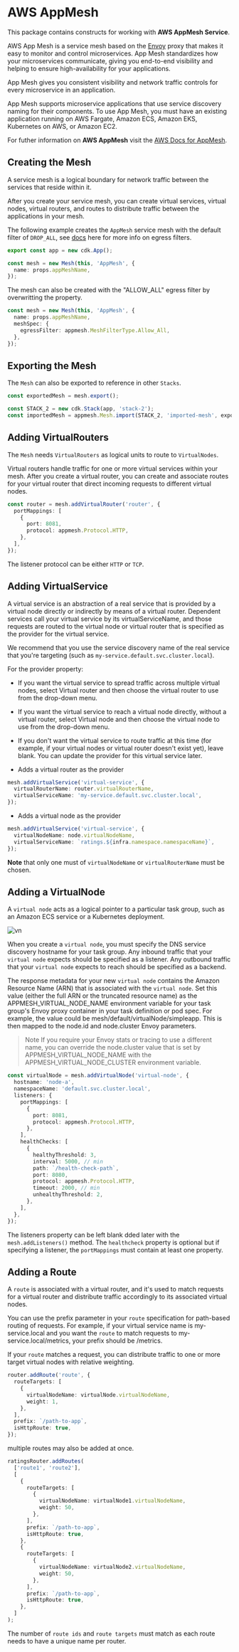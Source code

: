 # AWS AppMesh

This package contains constructs for working with **AWS AppMesh Service**.

AWS App Mesh is a service mesh based on the [Envoy](https://www.envoyproxy.io/) proxy that makes it easy to monitor and control microservices. App Mesh standardizes how your microservices communicate, giving you end-to-end visibility and helping to ensure high-availability for your applications.

App Mesh gives you consistent visibility and network traffic controls for every microservice in an application.

App Mesh supports microservice applications that use service discovery naming for their components. To use App Mesh, you must have an existing application running on AWS Fargate, Amazon ECS, Amazon EKS, Kubernetes on AWS, or Amazon EC2.

For futher information on **AWS AppMesh** visit the [AWS Docs for AppMesh](https://docs.aws.amazon.com/app-mesh/index.html).

## Creating the Mesh

A service mesh is a logical boundary for network traffic between the services that reside within it.

After you create your service mesh, you can create virtual services, virtual nodes, virtual routers, and routes to distribute traffic between the applications in your mesh.

The following example creates the `AppMesh` service mesh with the default filter of `DROP_ALL`, see [docs](https://docs.aws.amazon.com/AWSCloudFormation/latest/UserGuide/aws-properties-appmesh-mesh-egressfilter.html) here for more info on egress filters.

```typescript
export const app = new cdk.App();

const mesh = new Mesh(this, 'AppMesh', {
  name: props.appMeshName,
});
```

The mesh can also be created with the "ALLOW_ALL" egress filter by overwritting the property.

```typescript
const mesh = new Mesh(this, 'AppMesh', {
  name: props.appMeshName,
  meshSpec: {
    egressFilter: appmesh.MeshFilterType.Allow_All,
  },
});
```

## Exporting the Mesh

The `Mesh` can also be exported to reference in other `Stacks`.

```typescript
const exportedMesh = mesh.export();

const STACK_2 = new cdk.Stack(app, 'stack-2');
const importedMesh = appmesh.Mesh.import(STACK_2, 'imported-mesh', exportedMesh);
```

## Adding VirtualRouters

The `Mesh` needs `VirtualRouters` as logical units to route to `VirtualNodes`.

Virtual routers handle traffic for one or more virtual services within your mesh. After you create a virtual router, you can create and associate routes for your virtual router that direct incoming requests to different virtual nodes.

```typescript
const router = mesh.addVirtualRouter('router', {
  portMappings: [
    {
      port: 8081,
      protocol: appmesh.Protocol.HTTP,
    },
  ],
});
```

The listener protocol can be either `HTTP` or `TCP`.

## Adding VirtualService

A virtual service is an abstraction of a real service that is provided by a virtual node directly or indirectly by means of a virtual router. Dependent services call your virtual service by its virtualServiceName, and those requests are routed to the virtual node or virtual router that is specified as the provider for the virtual service.

We recommend that you use the service discovery name of the real service that you're targeting (such as `my-service.default.svc.cluster.local`).

For the provider property:

* If you want the virtual service to spread traffic across multiple virtual nodes, select Virtual router and then choose the virtual router to use from the drop-down menu.
* If you want the virtual service to reach a virtual node directly, without a virtual router, select Virtual node and then choose the virtual node to use from the drop-down menu.
* If you don't want the virtual service to route traffic at this time (for example, if your virtual nodes or virtual router doesn't exist yet), leave blank. You can update the provider for this virtual service later.

 * Adds a virtual router as the provider
  
```typescript
mesh.addVirtualService('virtual-service', {
  virtualRouterName: router.virtualRouterName,
  virtualServiceName: 'my-service.default.svc.cluster.local',
});
```

* Adds a virtual node as the provider

```typescript
mesh.addVirtualService('virtual-service', {
  virtualNodeName: node.virtualNodeName,
  virtualServiceName: `ratings.${infra.namespace.namespaceName}`,
});
```

**Note** that only one must of `virtualNodeName` or `virtualRouterName` must be chosen.

## Adding a VirtualNode

A `virtual node` acts as a logical pointer to a particular task group, such as an Amazon ECS service or a Kubernetes deployment.

![vn](https://docs.aws.amazon.com/app-mesh/latest/userguide/images/virtual_node.png)

When you create a `virtual node`, you must specify the DNS service discovery hostname for your task group. Any inbound traffic that your `virtual node` expects should be specified as a listener. Any outbound traffic that your `virtual node` expects to reach should be specified as a backend.

The response metadata for your new `virtual node` contains the Amazon Resource Name (ARN) that is associated with the `virtual node`. Set this value (either the full ARN or the truncated resource name) as the APPMESH_VIRTUAL_NODE_NAME environment variable for your task group's Envoy proxy container in your task definition or pod spec. For example, the value could be mesh/default/virtualNode/simpleapp. This is then mapped to the node.id and node.cluster Envoy parameters.

> Note
> If you require your Envoy stats or tracing to use a different name, you can override the node.cluster value that is set by APPMESH_VIRTUAL_NODE_NAME with the APPMESH_VIRTUAL_NODE_CLUSTER environment variable.

```typescript
const virtualNode = mesh.addVirtualNode('virtual-node', {
  hostname: 'node-a',
  namespaceName: 'default.svc.cluster.local',
  listeners: {
    portMappings: [
      {
        port: 8081,
        protocol: appmesh.Protocol.HTTP,
      },
    ],
    healthChecks: [
      {
        healthyThreshold: 3,
        interval: 5000, // min
        path: `/health-check-path`,
        port: 8080,
        protocol: appmesh.Protocol.HTTP,
        timeout: 2000, // min
        unhealthyThreshold: 2,
      },
    ],
  },
});
```

The listeners property can be left blank dded later with the `mesh.addListeners()` method. The `healthcheck` property is optional but if specifying a listener, the `portMappings` must contain at least one property.

## Adding a Route

A `route` is associated with a virtual router, and it's used to match requests for a virtual router and distribute traffic accordingly to its associated virtual nodes.

You can use the prefix parameter in your `route` specification for path-based routing of requests. For example, if your virtual service name is my-service.local and you want the `route` to match requests to my-service.local/metrics, your prefix should be /metrics.

If your `route` matches a request, you can distribute traffic to one or more target virtual nodes with relative weighting.

```typescript
router.addRoute('route', {
  routeTargets: [
    {
      virtualNodeName: virtualNode.virtualNodeName,
      weight: 1,
    },
  ],
  prefix: `/path-to-app`,
  isHttpRoute: true,
});
```

multiple routes may also be added at once.

```typescript
ratingsRouter.addRoutes(
  ['route1', 'route2'],
  [
    {
      routeTargets: [
        {
          virtualNodeName: virtualNode1.virtualNodeName,
          weight: 50,
        },
      ],
      prefix: `/path-to-app`,
      isHttpRoute: true,
    },
    {
      routeTargets: [
        {
          virtualNodeName: virtualNode2.virtualNodeName,
          weight: 50,
        },
      ],
      prefix: `/path-to-app`,
      isHttpRoute: true,
    },
  ]
);
```

The number of `route ids` and `route targets` must match as each route needs to have a unique name per router.